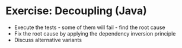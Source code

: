 # Exercise: Decoupling (Java)

- Execute the tests - some of them will fail - find the root cause
- Fix the root cause by applying the dependency inversion principle
- Discuss alternative variants

